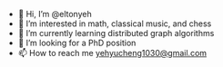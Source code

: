 - 👋 Hi, I’m @eltonyeh
- 👀 I’m interested in math, classical music, and chess
- 🌱 I’m currently learning distributed graph algorithms
- 💞️ I’m looking for a PhD position
- 📫 How to reach me yehyucheng1030@gmail.com

<!---
eltonyeh/eltonyeh is a ✨ special ✨ repository because its `README.md` (this file) appears on your GitHub profile.
You can click the Preview link to take a look at your changes.
--->
